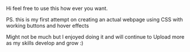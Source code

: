 Hi 
feel free to use this how ever you want.

PS. this is my first attempt on creating an actual webpage using CSS
with working buttons and hover effects 

Might not be much but I enjoyed doing it and will continue to Upload more as my skills develop and grow :)
